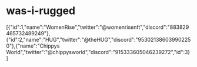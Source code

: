 # was-i-rugged

[{"id":1,"name":"WomenRise","twitter":"@womenrisenft","discord":"883829465732489249"},{"id":2,"name":"HUG","twitter":"@theHUG","discord":"953021386039902250"},{"name":"Chippys World","twitter":"@chippysworld","discord":"915333605046239272","id":3}]